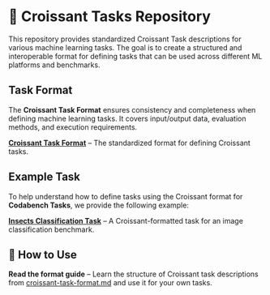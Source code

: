 # 🥐 Croissant Tasks Repository  

This repository provides standardized Croissant Task descriptions for various machine learning tasks. The goal is to create a structured and interoperable format for defining tasks that can be used across different ML platforms and benchmarks.  

## Task Format  

The **Croissant Task Format** ensures consistency and completeness when defining machine learning tasks. It covers input/output data, evaluation methods, and execution requirements.  

**[Croissant Task Format](croissant-task-format.md)** – The standardized format for defining Croissant tasks.  

## Example Task

To help understand how to define tasks using the Croissant format for **Codabench Tasks**, we provide the following example:  

 **[Insects Classification Task](croissant-task-example.md)** – A Croissant-formatted task for an image classification benchmark.  

## 🚀 How to Use  

**Read the format guide** – Learn the structure of Croissant task descriptions from [croissant-task-format.md](croissant-task-format.md) and use it for your own tasks.
